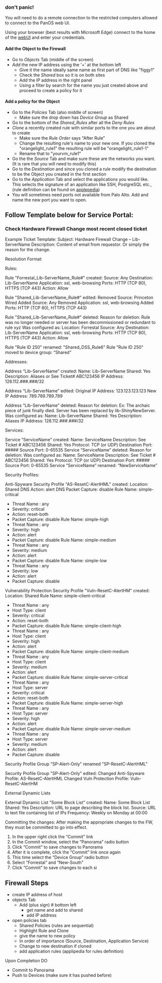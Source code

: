 ### don't panic!

You will need to do a remote connection to the restricted computers allowed to connect to the PanOS web UI.

Using your browser (best results with Microsoft Edge) connect to the home of the [webUI](https://lib-pan-vm.princeton.edu) and enter your credentials.

#### Add the Object to the Firewall
  * Go to *Objects* Tab (middle of the screen)
  * *Add* the new IP address using the '+' at the bottom left
    * Give it the name ideally same name as first part of DNS like "figgy1"
    * Check the *Shared* box so it is on both sites
    * Add the IP address in the right panel
    * Using a filter by search for the name you just created above and proceed to create a policy for it

#### Add a policy for the Object

  * Go to the *Policies* Tab (also middle of screen)
    * Make sure the drop down has *Device Group* as Shared
  * Go to the bottom of the *Shared_Rules* after all the *Deny Rules*
  * *Clone* a recently created rule with similar ports to the one you are about to create
    * Make sure the *Rule Order* says "After Rule"
    * Change the resulting rule's name to your new one. If you cloned the "orangelight_rule1" the resulting rule will be "orangelight_rule1-1"
    * Rename that to "yourvm_rule1"
  * Go the the *Source* Tab and make sure these are the networks you want. (It is rare that you will need to modify this)
  * Go to the *Destination* and since you cloned a rule modify the destination to be the Object you created in the first section
  * Go to the *Application* Tab and select the applications you would like. This selects the signature of an application like SSH, PostgreSQL etc., (rule definition can be found on [applepedia](https://applepedia.com))
  * You will sometimes need ports not available from Palo Alto. Add and name the new port you want to open.

## Follow Template below for Service Portal:

### Check Hardware Firewall Change most recent closed ticket

Example Ticket Template:
Subject: Hardware Firewall Change – Lib-ServerName
Description: Content of email from requestor. Or simply the reason for the change.

Resolution Format: 

Rules:

Rule "Forrestal_Lib-ServerName_Rule#" created:
Source: Any
Destination: Lib-ServerName
Application: ssl, web-browsing
Ports: HTTP (TCP 80), HTTPS (TCP 443)
Action: Allow

Rule "Shared_Lib-ServerName_Rule#" edited:
Removed Source: Princeton Wired
Added Source: Any
Removed Application: ssl, web-browsing
Added Ports: HTTP (TCP 80), HTTPS (TCP 443)

Rule "Shared_Lib-ServerName_Rule#" deleted:
Reason for deletion: Rule was no longer needed or server has been decommissioned or redundant to rule xyz
Was configured as:
Location: Forrestal
Source: Any
Destination: Lib-ServerName
Application: ssl, web-browsing
Ports: HTTP (TCP 80), HTTPS (TCP 443)
Action: Allow

Rule "Rule ID 250" renamed: "Shared_DSS_Rule6"
Rule "Rule ID 250" moved to device group: “Shared”

Addresses:

Address “Lib-ServerName” created:
Name: Lib-ServerName
Shared: Yes
Description: Aliases or See Ticket# ABC123456
IP Address: 128.112.###.###/32

Address “Lib-ServerName” edited:
Original IP Address: 123.123.123.123
New IP Address: 789.789.789.789

Address “Lib-ServerName” deleted:
Reason for deletion: Ex: The archaic piece of junk finally died. Server has been replaced by lib-ShinyNewServer.
Was configured as:
Name: Lib-ServerName
Shared: Yes
Description: Aliases
IP Address: 128.112.###.###/32

Services:

Service “ServiceName” created:
Name: ServiceName
Description: See Ticket # ABC123456
Shared: Yes
Protocol: TCP (or UDP)
Destination Port: #####
Source Port: 0-65535
Service “ServiceName” deleted:
Reason for deletion:
Was configured as:
Name: ServiceName
Description: See Ticket # ABC123456
Shared: Yes
Protocol: TCP (or UDP)
Destination Port: #####
Source Port: 0-65535
Service “ServiceName” renamed: “NewServiceName”

Security Profiles:

Anti-Spyware Security Profile "AS-ResetC-AlertHML" created:
Location: Shared
DNS Action: alert
DNS Packet Capture: disable
Rule Name: simple-critical
- Threat Name : any
- Severity: critical
- Action: reset-both
- Packet Capture: disable
Rule Name: simple-high
- Threat Name : any
- Severity: high
- Action: alert
- Packet Capture: disable
Rule Name: simple-medium
- Threat Name : any
- Severity: medium
- Action: alert
- Packet Capture: disable
Rule Name: simple-low
- Threat Name : any
- Severity: low
- Action: alert
- Packet Capture: disable

Vulnerability Protection Security Profile "Vuln-ResetC-AlertHM" created:
Location: Shared
Rule Name: simple-client-critical
- Threat Name : any
- Host Type: client
- Severity: critical
- Action: reset-both
- Packet Capture: disable
Rule Name: simple-client-high
- Threat Name : any
- Host Type: client
- Severity: high
- Action: alert
- Packet Capture: disable
Rule Name: simple-client-medium
- Threat Name : any
- Host Type: client
- Severity: medium
- Action: alert
- Packet Capture: disable
Rule Name: simple-server-critical
- Threat Name : any
- Host Type: server
- Severity: critical
- Action: reset-both
- Packet Capture: disable
Rule Name: simple-server-high
- Threat Name : any
- Host Type: server
- Severity: high
- Action: alert
- Packet Capture: disable
Rule Name: simple-server-medium
- Threat Name : any
- Host Type: server
- Severity: medium
- Action: alert
- Packet Capture: disable

Security Profile Group "SP-Alert-Only" renamed "SP-ResetC-AlertHML"

Security Profile Group "SP-Alert-Only" edited:
Changed Anti-Spyware Profile: AS-ResetC-AlertHML
Changed Vuln Protection Profile: Vuln-ResetC-AlertHM

External Dynamic Lists

External Dynamic List “Some Block List” created:
Name: Some Block List
Shared: Yes
Description: URL to page describing the block list.
Source: URL to text file containing list of IPs
Frequency: Weekly on Monday at 00:00

Committing the changes:
After making the appropriate changes to the FW, they must be committed to go into effect. 
1.	In the upper right click the “Commit” link
2.	In the Commit window, select the “Panorama” radio button
3.	Click “Commit” to save changes to Panorama
4.	After it is complete, click the “Commit” link once again
5.	This time select the “Device Group” radio button
6.	Select “Forrestal” and “New-South” 
7.	Click “Commit” to save changes to each si



## Firewall Steps

* create IP address of host
* objects Tab 
    * Add (plus sign) # bottom left
	  * get name and add to shared
	  * add IP address 
* open policies tab
    * Shared Policies (rules are sequential)
	* Highlight Rule and Clone
	* give the name to new policy
	* In order of importance (Source, Destination, Application Service)
	* Change to new destination if cloned
	* add application rules (applipedia for rules definition)
	
Upon Completion DO

* Commit to Panorama
* Push to Devices (make sure it has pushed before)


